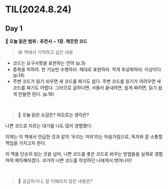 # TIL(2024.8.24)

## Day 1
<b>🔖 오늘 읽은 범위 : 추천사 ~ 1장. 깨끗한 코드</b>

>😄 책에서 기억하고 싶은 내용
* 코드는 요구사항을 표현하는 언어 (p.3) 
* 중복을 피하라. 한 기능만 수행하라. 제대로 표현하라. 작게 추상화하라. 이상이다. (p.14) 
* 주변 코드가 읽기 쉬우면 새 코드를 짜기도 쉽다. 주변 코드를 읽기가 어려우면 새 코드를 짜기도 어렵다. 그러므로 급하다면, 서둘러 끝내려면, 쉽게 짜려면, 읽기 쉽게 만들면 된다. (p.18) 

<br>

>🤔 **오늘 읽은 소감은? 떠오르는 생각은?**

나쁜 코드로 치르는 대가를 나도 많이 경험했다. 

이제는 이 책에서 언급한 것과 같이 ‘우리는 저자’라는 마음가짐으로, 독자와 잘 소통할 책임을 가지고자 한다. 

이 책을 단순히 읽는 것을 넘어, 나쁜 코드를 좋은 코드로 바꾸는 방법들을 실제로 경험하여 체득해야겠다. 과거의 나쁜 코드를 작성하던 나에게서 벗어나자!

<br>

>🔎 궁금하거나, 잘 이해되지 않은 내용은?

